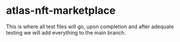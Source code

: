 # atlas-nft-marketplace

This is where all test files will go, upon completion and after adequate testing we will add everything to the main branch.
